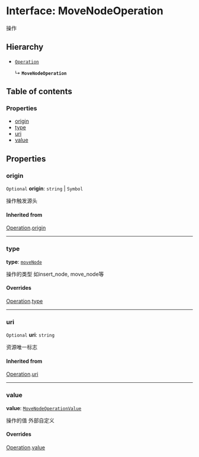 # Interface: MoveNodeOperation

操作

## Hierarchy

* [`Operation`](/auto-docs/free-history-plugin/interfaces/Operation.md)

  ↳ **`MoveNodeOperation`**

## Table of contents

### Properties

* [origin](/auto-docs/free-history-plugin/interfaces/MoveNodeOperation.md#origin)
* [type](/auto-docs/free-history-plugin/interfaces/MoveNodeOperation.md#type)
* [uri](/auto-docs/free-history-plugin/interfaces/MoveNodeOperation.md#uri)
* [value](/auto-docs/free-history-plugin/interfaces/MoveNodeOperation.md#value)

## Properties

### origin

`Optional` **origin**: `string` | `Symbol`

操作触发源头

#### Inherited from

[Operation](/auto-docs/free-history-plugin/interfaces/Operation.md).[origin](/auto-docs/free-history-plugin/interfaces/Operation.md#origin)

***

### type

**type**: [`moveNode`](/auto-docs/free-history-plugin/enums/FreeOperationType.md#movenode)

操作的类型 如insert\_node, move\_node等

#### Overrides

[Operation](/auto-docs/free-history-plugin/interfaces/Operation.md).[type](/auto-docs/free-history-plugin/interfaces/Operation.md#type)

***

### uri

`Optional` **uri**: `string`

资源唯一标志

#### Inherited from

[Operation](/auto-docs/free-history-plugin/interfaces/Operation.md).[uri](/auto-docs/free-history-plugin/interfaces/Operation.md#uri)

***

### value

**value**: [`MoveNodeOperationValue`](/auto-docs/free-history-plugin/interfaces/MoveNodeOperationValue.md)

操作的值 外部自定义

#### Overrides

[Operation](/auto-docs/free-history-plugin/interfaces/Operation.md).[value](/auto-docs/free-history-plugin/interfaces/Operation.md#value)

